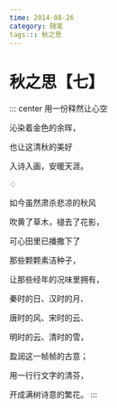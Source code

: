 ```yaml
---
time: 2014-08-26
category: 随笔
tags::: 秋之思
---
```


# 秋之思【七】

::: center
用一份释然让心空

沁染着金色的余晖，

也让这清秋的美好

入诗入画，安暖天涯。

♢

如今虽然肃杀悲凉的秋风

吹黄了草木，褪去了花影，

可心田里已播撒下了

那些颗颗素洁种子，

让那些经年的况味里拥有，

秦时的日、汉时的月、

唐时的风、宋时的云、

明时的云、清时的雪，

盈润这一帧帧的古意；

用一行行文字的清芬，

开成满树诗意的繁花。
:::

